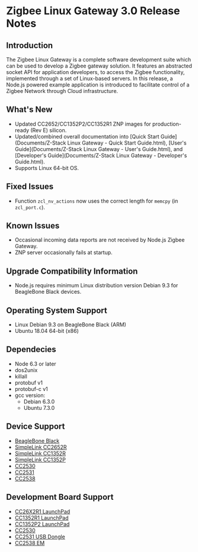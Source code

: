 # Zigbee Linux Gateway 3.0 Release Notes


## Introduction
The Zigbee Linux Gateway is a complete software development suite which can be used to develop a Zigbee gateway solution. It features an abstracted socket API for application developers, to access the Zigbee functionality, implemented through a set of Linux-based servers. In this release, a Node.js powered example application is introduced to facilitate control of a Zigbee Network through Cloud infrastructure. 


## What's New
- Updated CC2652/CC1352P2/CC1352R1 ZNP images for production-ready (Rev E) silicon.
- Updated/combined overall documentation into [Quick Start Guide](Documents/Z-Stack Linux Gateway - Quick Start Guide.html), [User's Guide](Documents/Z-Stack Linux Gateway - User's Guide.html), and [Developer's Guide](Documents/Z-Stack Linux Gateway - Developer's Guide.html).
- Supports Linux 64-bit OS.


## Fixed Issues
- Function `zcl_nv_actions` now uses the correct length for `memcpy` (in `zcl_port.c`).


## Known Issues
- Occasional incoming data reports are not received by Node.js Zigbee Gateway.
- ZNP server occasionally fails at startup.


## Upgrade Compatibility Information
- Node.js requires minimum Linux distribution version Debian 9.3 for BeagleBone Black devices.


## Operating System Support
- Linux Debian 9.3 on BeagleBone Black (ARM)
- Ubuntu 18.04 64-bit (x86)


## Dependecies
- Node 6.3 or later
- dos2unix
- killall
- protobuf v1
- protobuf-c v1
- gcc version:
    - Debian 6.3.0
    - Ubuntu 7.3.0


## Device Support
- [BeagleBone Black](https://beagleboard.org/black)
- [SimpleLink CC2652R](http://www.ti.com/product/CC2652R)
- [SimpleLink CC1352R](http://www.ti.com/product/CC1352R)
- [SimpleLink CC1352P](http://www.ti.com/product/CC1352P)
- [CC2530](http://www.ti.com/product/CC2530)
- [CC2531](http://www.ti.com/product/CC2531)
- [CC2538](http://www.ti.com/product/CC2538)


## Development Board Support
- [CC26X2R1 LaunchPad](http://www.ti.com/tool/LAUNCHXL-CC26X2R1)
- [CC1352R1 LaunchPad](http://www.ti.com/tool/LAUNCHXL-CC1352R1)
- [CC1352P2 LaunchPad](http://www.ti.com/tool/LAUNCHXL-CC1352P)
- [CC2530](http://www.ti.com/tool/cc2530emk)
- [CC2531 USB Dongle](http://www.ti.com/tool/cc2531emk)
- [CC2538 EM](http://www.ti.com/tool/CC2538DK)